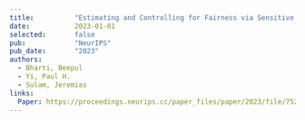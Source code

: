 ```yaml
---
title:          "Estimating and Controlling for Fairness via Sensitive Attribute Predictors"
date:           2023-01-01
selected:       false
pub:            "NeurIPS"
pub_date:       "2023"
authors:
  - Bharti, Beepul
  - Yi, Paul H.
  - Sulam, Jeremias
links:
  Paper: https://proceedings.neurips.cc/paper_files/paper/2023/file/752820c79b4ebb72809014bdfdedd603-Paper-Conference.pdf
---
```

